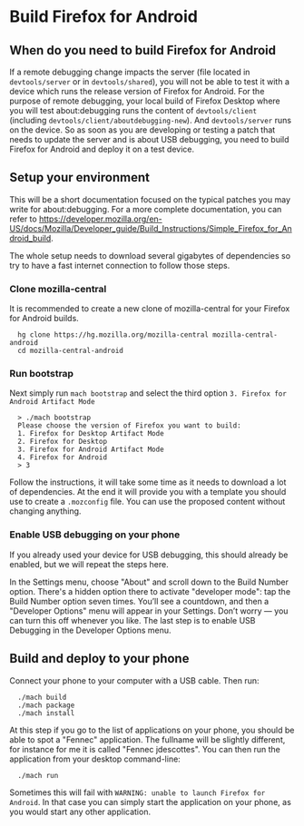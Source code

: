 # Build Firefox for Android

## When do you need to build Firefox for Android

If a remote debugging change impacts the server (file located in `devtools/server` or in `devtools/shared`), you will not be able to test it with a device which runs the release version of Firefox for Android. For the purpose of remote debugging, your local build of Firefox Desktop where you will test about:debugging runs the content of `devtools/client` (including `devtools/client/aboutdebugging-new`). And `devtools/server` runs on the device. So as soon as you are developing or testing a patch that needs to update the server and is about USB debugging, you need to build Firefox for Android and deploy it on a test device.

## Setup your environment

This will be a short documentation focused on the typical patches you may write for about:debugging. For a more complete documentation, you can refer to https://developer.mozilla.org/en-US/docs/Mozilla/Developer_guide/Build_Instructions/Simple_Firefox_for_Android_build.

The whole setup needs to download several gigabytes of dependencies so try to have a fast internet connection to follow those steps.

### Clone mozilla-central

It is recommended to create a new clone of mozilla-central for your Firefox for Android builds.

```
  hg clone https://hg.mozilla.org/mozilla-central mozilla-central-android
  cd mozilla-central-android
```

### Run bootstrap

Next simply run `mach bootstrap` and select the third option `3. Firefox for Android Artifact Mode`

```
  > ./mach bootstrap
  Please choose the version of Firefox you want to build:
  1. Firefox for Desktop Artifact Mode
  2. Firefox for Desktop
  3. Firefox for Android Artifact Mode
  4. Firefox for Android
  > 3
```

Follow the instructions, it will take some time as it needs to download a lot of dependencies. At the end it will provide you with a template you should use to create a `.mozconfig` file. You can use the proposed content without changing anything.

### Enable USB debugging on your phone

If you already used your device for USB debugging, this should already be enabled, but we will repeat the steps here.

In the Settings menu, choose "About" and scroll down to the Build Number option. There's a hidden option there to activate "developer mode": tap the Build Number option seven times. You’ll see a countdown, and then a "Developer Options" menu will appear in your Settings. Don’t worry — you can turn this off whenever you like. The last step is to enable USB Debugging in the Developer Options menu.

## Build and deploy to your phone

Connect your phone to your computer with a USB cable. Then run:

```
  ./mach build
  ./mach package
  ./mach install
```

At this step if you go to the list of applications on your phone, you should be able to spot a "Fennec" application. The fullname will be slightly different, for instance for me it is called "Fennec jdescottes". You can then run the application from your desktop command-line:

```
  ./mach run
```

Sometimes this will fail with `WARNING: unable to launch Firefox for Android`. In that case you can simply start the application on your phone, as you would start any other application.
